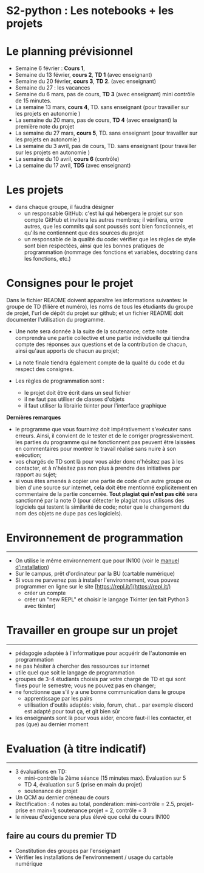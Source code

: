 # S2-python : Les notebooks + les projets 

# Le planning prévisionnel 
 * Semaine 6 février : **Cours 1**,  
 * Semaine du 13 février, **cours 2**, **TD 1** (avec enseignant)
 * Semaine du 20 février, **cours 3**,  **TD 2**. (avec enseignant) 
 * Semaine du 27 : les vacances 
 * Semaine du 6 mars, pas de cours, **TD 3**  (avec enseignant) mini contrôle de 15 minutes.
 * La semaine 13 mars, **cours 4**, TD. sans enseignant (pour travailler sur les projets en autonomie ) 
 * La semaine du 20 mars, pas de cours, **TD 4**  (avec enseignant) la première note du projet 
 * La semaine du 27 mars, **cours 5**,  TD. sans enseignant (pour travailler sur les projets en autonomie ) 
 * La semaine du 3 avril, pas de cours,  TD. sans enseignant (pour travailler sur les projets en autonomie ) 
 * La semaine du 10 avril, **cours 6** (contrôle)
 * La semaine du 17 avril, **TD5**   (avec enseignant)
 
 
 # Les projets

* dans chaque groupe, il faudra désigner 
    * un responsable GitHub: c'est lui qui hébergera le projet sur son compte GitHub et invitera les autres membres; il vérifiera, entre autres, que les commits qui sont poussés sont bien fonctionnels, et qu'ils ne contiennent que des sources du projet
    * un responsable de la qualité du code: vérifier que les règles de style sont bien respectées, ainsi que les bonnes pratiques de programmation (nommage des fonctions et variables, docstring dans les fonctions, etc.)

# Consignes pour le projet 
 Dans le fichier README doivent apparaître les informations suivantes: le groupe de TD (filière et numéro), les noms de tous les étudiants du groupe de projet, l'url de dépôt du projet sur github; et un fichier README doit documenter l'utilisation du programme.

* Une note sera donnée à la suite de la soutenance;  cette note comprendra une partie collective et une partie individuelle qui tiendra compte des réponses aux questions et de la contribution de chacun, ainsi qu'aux apports de chacun au projet;

* La note finale tiendra également compte de la qualité du code et du respect des consignes.

* Les règles de programmation sont :

	* le projet doit être écrit dans un seul fichier
	* il ne faut pas utiliser de classes d'objets
	* il faut utiliser la librairie tkinter pour l'interface graphique

**Dernières remarques** 
* le programme que vous fournirez doit impérativement s'exécuter sans erreurs. Ainsi, il convient de le tester et de le corriger progressivement. 
 les parties du programme qui ne fonctionnent pas peuvent être laissées en commentaires pour montrer le travail réalisé sans nuire à son exécution;
* vos chargés de TD sont là pour vous aider donc n'hésitez pas à les contacter, et à n'hésitez pas non plus à prendre des initiatives par rapport au sujet;
* si vous êtes amenés à copier une partie de code d'un autre groupe ou bien d'une source sur internet, cela doit être mentionné explicitement en commentaire de la partie concernée. **Tout plagiat qui n'est pas cité** sera sanctionné par la note 0 (pour détecter le plagiat nous utilisons des logiciels qui testent la similarité de code; noter que le changement du nom des objets ne dupe pas ces logiciels).
    
    
# Environnement de programmation
---

* On utilise le même environnement que pour IN100 (voir le [manuel d'installation](https://github.com/uvsq-info/l1-python/blob/master/INSTALL.md))
* Sur le campus, prêt d'ordinateur par la BU (cartable numérique)
* Si vous ne parvenez pas à installer l'environnement, vous pouvez programmer en ligne sur le site [https://repl.it/](https://repl.it/)
    * créer un compte
    * créer un "new REPL" et choisir le langage Tkinter (en fait Python3 avec tkinter)


# Travailler en groupe sur un projet 
---

* pédagogie adaptée à l'informatique pour acquérir de l'autonomie en programmation
* ne pas hésiter à chercher des ressources sur internet
* utile quel que soit le langage de programmation
* groupes de 3-4 étudiants choisis par votre chargé de TD et qui sont fixes pour le semestre; vous ne pouvez pas en changer;
* ne fonctionne que s'il y a une bonne communication dans le groupe
    * apprentissage par les pairs
    * utilisation d'outils adaptés: visio, forum, chat... par exemple discord est adapté pour tout ça, et git bien sûr
* les enseignants sont là pour vous aider, encore faut-il les contacter, et pas (que) au dernier moment

# Evaluation (à titre indicatif)

---
* 3 évaluations en TD:
    * mini-contrôle la 2ème séance (15 minutes max). Evaluation sur 5
    * TD 4, évaluation sur 5 (prise en main du projet)
    * soutenance de projet
* Un QCM au dernier créneau de cours
* Rectification : 4 notes au total, pondération: mini-contrôle = 2.5, projet-prise en main=1; soutenance projet = 2, contrôle = 3
* le niveau d'exigence sera plus élevé que celui du cours IN100


## faire au cours du premier TD
* Constitution des groupes par l'enseignant
* Vérifier les installations de l'environnement / usage du cartable numérique
